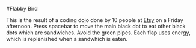 #Flabby Bird

This is the result of a coding dojo done by 10 people at [Etsy](https://www.etsy.com) on a Friday afternoon. Press spacebar to move the main black dot to eat other black dots which are sandwiches. Avoid the green pipes. Each flap uses energy, which is replenished when a sandwhich is eaten.
